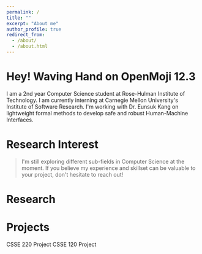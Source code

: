 ```yaml
---
permalink: /
title: ""
excerpt: "About me"
author_profile: true
redirect_from: 
  - /about/
  - /about.html
---
```

Hey! 	Waving Hand on OpenMoji 12.3
======
I am a 2nd year Computer Science student at Rose-Hulman Institute of Technology. I am currently interning at Carnegie Mellon University's Institute of Software Research.
I'm working with Dr. Eunsuk Kang on lightweight formal methods to develop safe and robust Human-Machine Interfaces.

Research Interest
======
>I'm still exploring different sub-fields in Computer Science at the moment. If you believe my experience and skillset can be valuable to your project, don't hesitate to reach out!

Research
=====

Projects
======
CSSE 220 Project
CSSE 120 Project


